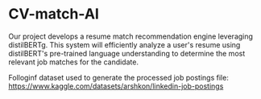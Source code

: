 # CV-match-AI
Our project develops a resume match recommendation engine leveraging distilBERTg. This system will efficiently analyze a user's resume using distilBERT's pre-trained language understanding to determine the most relevant job matches for the candidate. 

Folloginf dataset used to generate the processed job postings file: https://www.kaggle.com/datasets/arshkon/linkedin-job-postings
